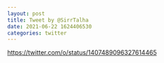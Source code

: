 ```yaml
--- 
layout: post 
title: Tweet by @SirrTalha 
date: 2021-06-22 1624406530 
categories: twitter 
--- 
```

https://twitter.com/o/status/1407489096327614465